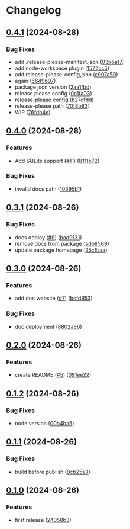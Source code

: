 # Changelog

## [0.4.1](https://github.com/DanForys/ts-query-model/compare/v0.4.0...v0.4.1) (2024-08-28)


### Bug Fixes

* add .release-please-manifest.json ([03b5a17](https://github.com/DanForys/ts-query-model/commit/03b5a17c603d18f97bcc469eb15d0b4450a9000b))
* add node-workspace plugin ([1572cc5](https://github.com/DanForys/ts-query-model/commit/1572cc58a39607b37b65047a32dc16f447281f15))
* add release-please-config,json ([c907a59](https://github.com/DanForys/ts-query-model/commit/c907a593118246a443455f1d22ff307f796bac72))
* again ([6649697](https://github.com/DanForys/ts-query-model/commit/664969750c15b68880c600e346fd5e91fc837003))
* package json version ([2aa1fbd](https://github.com/DanForys/ts-query-model/commit/2aa1fbd0f52bced959f391f49351b5aca3a01a3d))
* release please config ([0c1fa03](https://github.com/DanForys/ts-query-model/commit/0c1fa03a0c4646cda3390dd3d61027ec6357aca2))
* release-please config ([b27dfdd](https://github.com/DanForys/ts-query-model/commit/b27dfdd3e6a3c36cb39c9a69d8e06ca1b824545c))
* release-please path ([70f8b93](https://github.com/DanForys/ts-query-model/commit/70f8b9316af3b137899414d2a6dc8f88ba46dfba))
* WIP ([76fdb4e](https://github.com/DanForys/ts-query-model/commit/76fdb4ecdad4075ee72df7ddad99d9528b8503ae))

## [0.4.0](https://github.com/DanForys/ts-query-model/compare/v0.3.1...v0.4.0) (2024-08-28)


### Features

* Add SQLite support ([#11](https://github.com/DanForys/ts-query-model/issues/11)) ([8111e72](https://github.com/DanForys/ts-query-model/commit/8111e72f02d10e6b52f8e4ba9ba89c83996bdcb7))


### Bug Fixes

* invalid docs path ([10395b1](https://github.com/DanForys/ts-query-model/commit/10395b1805e1ecae5e8530d05cf29b65f48207e6))

## [0.3.1](https://github.com/DanForys/ts-query-model/compare/v0.3.0...v0.3.1) (2024-08-26)


### Bug Fixes

* docs deploy ([#9](https://github.com/DanForys/ts-query-model/issues/9)) ([bad9131](https://github.com/DanForys/ts-query-model/commit/bad913135e5b6a49c4a3898b8f2617f0aae5c15a))
* remove docs from package ([adb8569](https://github.com/DanForys/ts-query-model/commit/adb85693c006d67313a50143343440ea26167a31))
* update package homepage ([35cfbaa](https://github.com/DanForys/ts-query-model/commit/35cfbaaee4682a7cb2f327d86377eb38ae01ce73))

## [0.3.0](https://github.com/DanForys/ts-query-model/compare/v0.2.0...v0.3.0) (2024-08-26)


### Features

* add doc website ([#7](https://github.com/DanForys/ts-query-model/issues/7)) ([bcfd953](https://github.com/DanForys/ts-query-model/commit/bcfd953c5907826fb6c9b08d94745221ef01edd6))


### Bug Fixes

* doc deployment ([8802a86](https://github.com/DanForys/ts-query-model/commit/8802a86aabf45aa07797a7a7cf380b86a7a6ad9e))

## [0.2.0](https://github.com/DanForys/ts-query-model/compare/v0.1.2...v0.2.0) (2024-08-26)


### Features

* create README ([#5](https://github.com/DanForys/ts-query-model/issues/5)) ([091ee22](https://github.com/DanForys/ts-query-model/commit/091ee227718a3cb3c4a1b72bf57b8a2563896f71))

## [0.1.2](https://github.com/DanForys/ts-query-model/compare/v0.1.1...v0.1.2) (2024-08-26)


### Bug Fixes

* node version ([00b4ba5](https://github.com/DanForys/ts-query-model/commit/00b4ba57a819383e6b3791c3f114bf084caef79c))

## [0.1.1](https://github.com/DanForys/ts-query-model/compare/v0.1.0...v0.1.1) (2024-08-26)


### Bug Fixes

* build before publish ([8cb25a3](https://github.com/DanForys/ts-query-model/commit/8cb25a306d8ccdeffd37d009afa9cab23244118f))

## [0.1.0](https://github.com/DanForys/ts-query-model/compare/v0.0.1...v0.1.0) (2024-08-26)


### Features

* first release ([24358b3](https://github.com/DanForys/ts-query-model/commit/24358b3ca94a44a3c4eef31e15ce55e7117bcb16))
